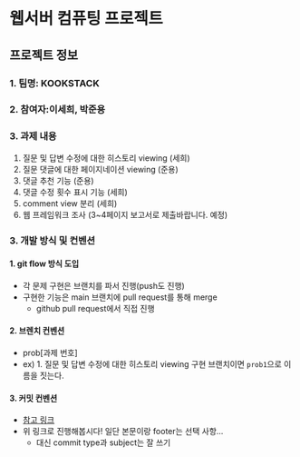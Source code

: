 # 웹서버 컴퓨팅 프로젝트
## 프로젝트 정보
### 1. 팀명: KOOKSTACK
### 2. 참여자:이세희, 박준용
### 3. 과제 내용
1. 질문 및 답변 수정에 대한 히스토리 viewing (세희)
2. 질문 댓글에 대한 페이지네이션 viewing (준용)
3. 댓글 추천 기능 (준용)
4. 댓글 수정 횟수 표시 기능 (세희)
5. comment view 분리 (세희)
6. 웹 프레임워크 조사  (3~4페이지 보고서로 제출바랍니다. 예정)

### 3. 개발 방식 및 컨벤션
#### 1. git flow 방식 도입
   - 각 문제 구현은 브랜치를 파서 진행(push도 진행)
   - 구현한 기능은 main 브랜치에 pull request를 통해 merge
     - github pull request에서 직접 진행
#### 2. 브렌치 컨벤션
- prob[과제 번호]
- ex) 1. 질문 및 답변 수정에 대한 히스토리 viewing 구현 브랜치이면 `prob1`으로 이름을 짓는다.

#### 3. 커밋 컨벤션
- [참고 링크](https://velog.io/@shin6403/Git-git-%EC%BB%A4%EB%B0%8B-%EC%BB%A8%EB%B2%A4%EC%85%98-%EC%84%A4%EC%A0%95%ED%95%98%EA%B8%B0)
- 위 링크로 진행해봅시다! 일단 본문이랑 footer는 선택 사항...
  - 대신 commit type과 subject는 잘 쓰기
